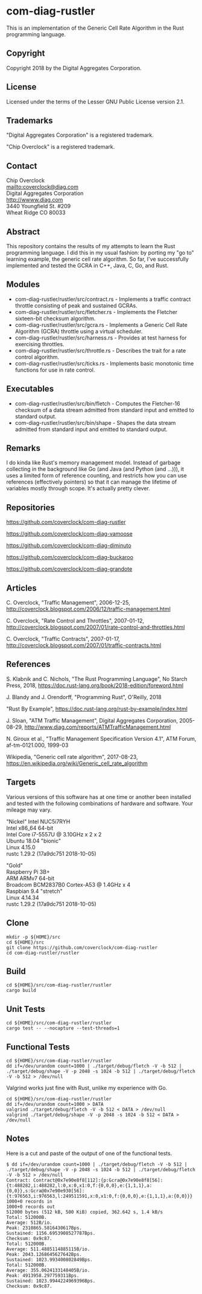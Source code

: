 # com-diag-rustler

This is an implementation of the Generic Cell Rate Algorithm in the Rust programming language.

## Copyright

Copyright 2018 by the Digital Aggregates Corporation.

## License

Licensed under the terms of the Lesser GNU Public License version 2.1.

## Trademarks

"Digital Aggregates Corporation" is a registered trademark.

"Chip Overclock" is a registered trademark.

## Contact

Chip Overclock    
<mailto:coverclock@diag.com>    
Digital Aggregates Corporation    
<http://wwww.diag.com>    
3440 Youngfield St. #209    
Wheat Ridge CO 80033    

## Abstract

This repository contains the results of my attempts to learn the Rust
programming language. I did this in my usual fashion: by porting my "go to"
learning example, the generic cell rate algorithm. So far, I've successfully
implemented and tested the GCRA in C++, Java, C, Go, and Rust.

## Modules

* com-diag-rustler/rustler/src/contract.rs - Implements a traffic contract throttle consisting of peak and sustained GCRAs.
* com-diag-rustler/rustler/src/fletcher.rs - Implements the Fletcher sixteen-bit checksum algorithm.
* com-diag-rustler/rustler/src/gcra.rs - Implements a Generic Cell Rate Algorithm (GCRA) throttle using a virtual scheduler.
* com-diag-rustler/rustler/src/harness.rs - Provides at test harness for exercising throttles.
* com-diag-rustler/rustler/src/throttle.rs - Describes the trait for a rate control algorithm.
* com-diag-rustler/rustler/src/ticks.rs - Implements basic monotonic time functions for use in rate control.

## Executables

* com-diag-rustler/rustler/src/bin/fletch - Computes the Fletcher-16 checksum of a data stream admitted from standard input and emitted to standard output.
* com-diag-rustler/rustler/src/bin/shape - Shapes the data stream admitted from standard input and emitted to standard output.

## Remarks

I do kinda like Rust's memory management model. Instead of garbage collecting
in the background like Go (and Java (and Python (and ...))), it uses a
limited form of reference counting, and restricts how you can use references
(effectively pointers) so that it can manage the lifetime of variables mostly
through scope. It's actually pretty clever.

## Repositories

<https://github.com/coverclock/com-diag-rustler>

<https://github.com/coverclock/com-diag-vamoose>

<https://github.com/coverclock/com-diag-diminuto>

<https://github.com/coverclock/com-diag-buckaroo>

<https://github.com/coverclock/com-diag-grandote>

## Articles

C. Overclock, "Traffic Management", 2006-12-25,
<http://coverclock.blogspot.com/2006/12/traffic-management.html>

C. Overclock, "Rate Control and Throttles", 2007-01-12,
<http://coverclock.blogspot.com/2007/01/rate-control-and-throttles.html>

C. Overclock, "Traffic Contracts", 2007-01-17,
<http://coverclock.blogspot.com/2007/01/traffic-contracts.html>

## References

S. Klabnik and C. Nichols, "The Rust Programming Language", No Starch Press,
2018, <https://doc.rust-lang.org/book/2018-edition/foreword.html>

J. Blandy and J. Orendorff, "Programming Rust", O'Reilly, 2018

"Rust By Example",
<https://doc.rust-lang.org/rust-by-example/index.html>

J. Sloan, "ATM Traffic Management", Digital Aggregates Corporation, 2005-08-29,
<http://www.diag.com/reports/ATMTrafficManagement.html>

N. Giroux et al., "Traffic Management Specification Version 4.1", ATM Forum,
af-tm-0121.000, 1999-03

Wikipedia, "Generic cell rate algorithm", 2017-08-23,
<https://en.wikipedia.org/wiki/Generic_cell_rate_algorithm>

## Targets

Various versions of this software has at one time or another been installed
and tested with the following combinations of hardware and software. Your
mileage may vary.

"Nickel"
Intel NUC5i7RYH    
Intel x86_64 64-bit    
Intel Core i7-5557U @ 3.10GHz x 2 x 2    
Ubuntu 18.04 "bionic"    
Linux 4.15.0    
rustc 1.29.2 (17a9dc751 2018-10-05)    

"Gold"    
Raspberry Pi 3B+    
ARM ARMv7 64-bit    
Broadcom BCM2837B0 Cortex-A53 @ 1.4GHz x 4      
Raspbian 9.4 "stretch"    
Linux 4.14.34    
rustc 1.29.2 (17a9dc751 2018-10-05)    

## Clone

    mkdir -p ${HOME}/src
    cd ${HOME}/src
    git clone https://github.com/coverclock/com-diag-rustler
    cd com-diag-rustler/rustler

## Build

    cd ${HOME}/src/com-diag-rustler/rustler
    cargo build

## Unit Tests

    cd ${HOME}/src/com-diag-rustler/rustler
    cargo test -- --nocapture --test-threads=1

## Functional Tests

    cd ${HOME}/src/com-diag-rustler/rustler
    dd if=/dev/urandom count=1000 | ./target/debug/fletch -V -b 512 | ./target/debug/shape -V -p 2048 -s 1024 -b 512 | ./target/debug/fletch -V -b 512 > /dev/null

Valgrind works just fine with Rust, unlike my experience with Go.

    cd ${HOME}/src/com-diag-rustler/rustler
    dd if=/dev/urandom count=1000 > DATA
    valgrind ./target/debug/fletch -V -b 512 < DATA > /dev/null
    valgrind ./target/debug/shape -V -p 2048 -s 1024 -b 512 < DATA > /dev/null

## Notes

Here is a cut and paste of the output of one of the functional tests.

    $ dd if=/dev/urandom count=1000 | ./target/debug/fletch -V -b 512 | ./target/debug/shape -V -p 2048 -s 1024 -b 512 | ./target/debug/fletch -V -b 512 > /dev/null
    Contract: Contract@0x7e90e8f8[112]:{p:Gcra@0x7e90e8f8[56]:{t:488282,i:488282,l:0,x:0,x1:0,f:{0,0,0},e:{1,1,1},a:{0,0}},s:Gcra@0x7e90e930[56]:{t:976563,i:976563,l:249511591,x:0,x1:0,f:{0,0,0},e:{1,1,1},a:{0,0}}}
    1000+0 records in
    1000+0 records out
    512000 bytes (512 kB, 500 KiB) copied, 362.642 s, 1.4 kB/s
    Total: 512000B.
    Average: 512B/io.
    Peak: 2310865.5816430617Bps.
    Sustained: 1156.6953908527787Bps.
    Checksum: 0x9c87.
    Total: 512000B.
    Average: 511.4885114885115B/io.
    Peak: 2043.1268645627642Bps.
    Sustained: 1023.993400802849Bps.
    Total: 512000B.
    Average: 355.0624133148405B/io.
    Peak: 4913958.297759311Bps.
    Sustained: 1023.9944224969396Bps.
    Checksum: 0x9c87.
